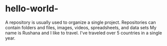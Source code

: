 # hello-world-
A repository is usually used to organize a single project. Repositories can contain folders and files, images, videos, spreadsheets, and data sets 
My name is Rushana and I like to travel.
I've traveled over 5 countries in a single year.
